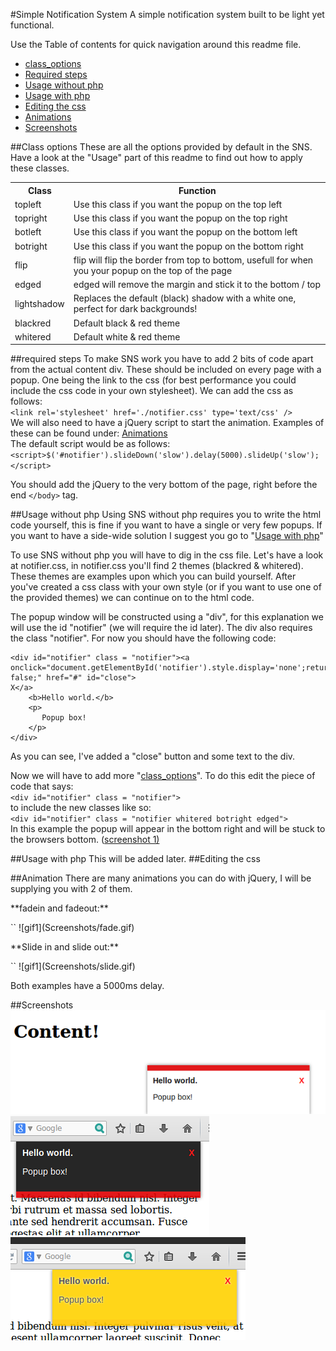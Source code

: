 #Simple Notification System
A simple notification system built to be light yet functional.

Use the Table of contents for quick navigation around this readme file.

<ul>
	<li><a href = "#class_options">class_options</a></li>
    <li><a href = "#required">Required steps</a></li>
    <li><a href = "#nophp">Usage without php</a></li>
    <li><a href = "#usagephp">Usage with php</a></li>
    <li><a href = "#css">Editing the css</a></li>
    <li><a href = "#animation">Animations</a></li>
    <li><a href = "#screenshots">Screenshots</a></li>
</ul>

<a name = "class_options"></a>
##Class options
These are all the options provided by default in the SNS. Have a look at the "Usage" part of this readme to find out how to apply these classes.

<table>
	<tr>
		<th>Class</th>
        <th>Function</th>
    </tr>
    <tr>
    	<td>topleft</td>
        <td>Use this class if you want the popup on the top left</td>
    </tr>
    <tr>
    	<td>topright</td>
        <td>Use this class if you want the popup on the top right</td>
    </tr>
    <tr>
    	<td>botleft</td>
        <td>Use this class if you want the popup on the bottom left</td>
    </tr>
    <tr>
    	<td>botright</td>
        <td>Use this class if you want the popup on the bottom right</td>
    </tr>
    <tr>
    	<td>flip</td>
        <td>flip will flip the border from top to bottom, usefull for when you your popup on the top of the page</td>
    </tr>
    <tr>
    	<td>edged</td>
        <td>edged will remove the margin and stick it to the bottom / top </td>
    </tr>
     <tr>
    	<td>lightshadow</td>
        <td>Replaces the default (black) shadow with a white one, perfect for dark backgrounds! </td>
    </tr>
      <tr>
    	<td>blackred</td>
        <td>Default black &amp; red theme </td>
    </tr>
      <tr>
    	<td>whitered</td>
        <td>Default white &amp; red theme </td>
    </tr>
</table>

<a name = "required"></a>
##required steps
To make SNS work you have to add 2 bits of code apart from the actual content div. These should be included on every page with a popup.
One being the link to the css (for best performance you could include the css code in your own stylesheet).
We can add the css as follows:<br />
`<link rel='stylesheet' href='./notifier.css' type='text/css' />`<br />
We will also need to have a jQuery script to start the animation. Examples of these can be found under: <a href = "#animation">Animations</a><br />
The default script would be as follows:<br />
`<script>$('#notifier').slideDown('slow').delay(5000).slideUp('slow');</script>`<br />

You should add the jQuery to the very bottom of the page, right before the end `</body>` tag.

<a name = "nophp"></a>
##Usage without php
Using SNS without php requires you to write the html code yourself, this is fine if you want to have a single or very few popups. If you want to have a side-wide solution I suggest you go to "<a href = "#usagephp">Usage with php</a>"

To use SNS without php you will have to dig in the css file.
Let's have a look at notifier.css, in notifier.css you'll find 2 themes (blackred & whitered). These themes are examples upon which you can build yourself.
After you've created a css class with your own style (or if you want to use one of the provided themes) we can continue on to the html code.

The popup window will be constructed using a "div", for this explanation we will use the id "notifier" (we will require the id later). The div also requires the class "notifier". For now you should have the following code:
```
<div id="notifier" class = "notifier"><a onclick="document.getElementById('notifier').style.display='none';return false;" href="#" id="close">
X</a>
    <b>Hello world.</b>
    <p>
       Popup box!
    </p>
</div>
```
As you can see, I've added a "close" button and some text to the div.

Now we will have to add more "<a href = "#class_options">class_options</a>".
To do this edit the piece of code that says:
<br />
`<div id="notifier" class = "notifier">`<br />
to include the new classes like so:
<br />`<div id="notifier" class = "notifier whitered botright edged">`<br />
In this example the popup will appear in the bottom right and will be stuck to the browsers bottom. (<a href = "#s1">screenshot 1)</a>




<a name = "usagephp"></a>
##Usage with php
This will be added later.
<a name = "css"></a>
##Editing the css

<a name = "animation"></a>
##Animation
There are many animations you can do with jQuery, I will be supplying you with 2 of them.
<p>**fadein and fadeout:**</p>
`<script>$('#notifier').fadeIn('slow').delay(5000).fadeOut('slow');</script>`
![gif1](Screenshots/fade.gif)
<p>**Slide in and slide out:**</p>
`<script>$('#notifier').slideDown('slow').delay(5000).slideUp('slow');</script>`
![gif1](Screenshots/slide.gif)
<p>Both examples have a 5000ms delay.</p>

<a name = "Screenshots"></a>
##Screenshots
<a name = "s1"></a>
![screenshot1](Screenshots/s1.png)
![screenshot2](Screenshots/s2.png)
![screenshot3](Screenshots/s3.png)
